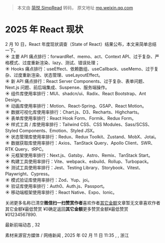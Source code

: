 > 本文由 [简悦 SimpRead](http://ksria.com/simpread/) 转码， 原文地址 [mp.weixin.qq.com](https://mp.weixin.qq.com/s/IaSlXlPdg0YytP-GVSxPTA)

2025 年 React 现状
===============

2 月 10 日，React 年度现状调查（State of React）结果公布，本文来简单总结一下。  
☀️ 主要 API 痛点排行：forwardRef、memo、act、Context API、过于复杂、严格模式、过度重新渲染、lazy、测试、错误处理；  
☀️ Hooks 痛点排行：useEffect、依赖数组、useCallback、useMemo、过于复杂、过度重新渲染、状态管理、useLayoutEffect。  
☀️ 新 API 痛点排行：React Server Components、过于复杂、表单问题、Next.js 问题、前后端集成、Suspense、服务端操作。  
☀️ 组件库使用率排行：MUI、shadcn/ui、Radix、React Bootstrap、Ant Design。  
☀️ 动画库使用率排行：Motion、React-Spring、GSAP、React Motion。  
☀️ 数据可视化库使用率排行：Chart.js、D3、Recharts、Highcharts。  
☀️ 表单库使用率排行：React Hook Form、Formik、Redux Form。  
☀️ 样式工具 / 库使用率排行：Tailwind CSS、CSS Modules、Sass/SCSS、Styled Components、Emotion、Styled JSX。  
☀️ 状态管理库使用率排行：Redux、Redux Toolkit、Zustand、MobX、Jotai。  
☀️ 数据获取库使用率排行：Axios、TanStack Query、Apollo Client、SWR、RTK Query、tRPC。  
☀️ 元框架使用率排行：Next.js、Gatsby、Astro、Remix、TanStack Start。  
☀️ 构建工具使用率排行：Vite、webpack、esbuild、Rollup、Turbopack。  
☀️ 测试工具使用率排行：Jest、Testing Library、Storybook、Vitest、Playwright、Cypress。  
☀️ 模式验证库使用率排行：Zod、Yup、joi。  
☀️ 验证库使用率排行：Auth0、Auth.js、Passport。  
☀️ 移动端框架使用率排行：React Native、Expo、Ionic。

关闭更多名称已清空**微信扫一扫赞赏作者**喜欢作者[其它金额](javascript:;)文章暂无文章喜欢作者其它金额¥最低赞赏 ¥0确定返回**其它金额**更多赞赏金额¥最低赞赏 ¥01234567890.

最新前端动态 , 32

素材来源官方媒体 / 网络新闻 , 2025 年 02 月 11 日 11:35 , , 浙江